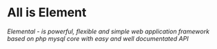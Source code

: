All is Element
================================

*Elemental - is powerful, flexible and simple web application framework based on php  mysql core with easy and well documentated API*
